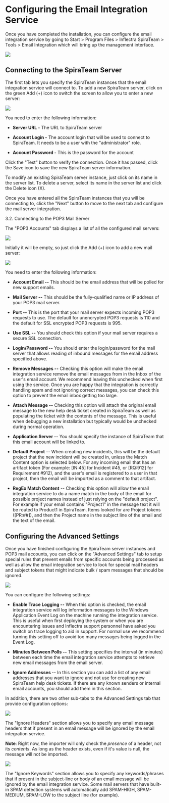 # Configuring the Email Integration Service

Once you have completed the installation, you can configure the email
integration service by going to Start \> Program Files \> Inflectra
SpiraTeam \> Tools \> Email Integration which will bring up the
management interface.

![](img/Configuring_the_Email_Integration_Service_8.png)




## Connecting to the SpiraTeam Server

The first tab lets you specify the SpiraTeam instances that the email
integration service will connect to. To add a new SpiraTeam server,
click on the green Add (+) icon to switch the screen to allow you to
enter a new server:

![](img/Configuring_the_Email_Integration_Service_9.png)




You need to enter the following information:

-   **Server URL -** The URL to SpiraTeam server

-   **Account Login -** The account login that will be used to connect
to SpiraTeam. It needs to be a user with the "administrator" role.

-   **Account Password -** This is the password for the account

Click the "Test" button to verify the connection. Once it has passed,
click the Save icon to save the new SpiraTeam server information.

To modify an existing SpiraTeam server instance, just click on its name
in the server list. To delete a server, select its name in the server
list and click the Delete icon (X).

Once you have entered all the SpiraTeam instances that you will be
connecting to, click the "Next" button to move to the next tab and
configure the mail server integration.

3.2. Connecting to the POP3 Mail Server

The "POP3 Accounts" tab displays a list of all the configured mail
servers:

![](img/Configuring_the_Email_Integration_Service_10.png)




Initially it will be empty, so just click the Add (+) icon to add a new
mail server:

![](img/Configuring_the_Email_Integration_Service_11.png)




You need to enter the following information:

-   **Account Email --** This should be the email address that will be
polled for new support emails.

-   **Mail Server --** This should be the fully-qualified name or IP
address of your POP3 mail server.

-   **Port --** This is the port that your mail server expects incoming
POP3 requests to use. The default for unencrypted POP3 requests is
110 and the default for SSL encrypted POP3 requests is 995.

-   **Use SSL --** You should check this option if your mail server
requires a secure SSL connection.

-   **Login/Password --** You should enter the login/password for the
mail server that allows reading of inbound messages for the email
address specified above.

-   **Remove Messages --** Checking this option will make the email
integration service remove the email messages from in the Inbox of
the user's email account. We recommend leaving this unchecked when
first using the service. Once you are happy that the integration is
correctly handling spam and not ignoring correct messages, you can
check this option to prevent the email inbox getting too large.

-   **Attach Message --** Checking this option will attach the original
email message to the new help desk ticket created in SpiraTeam as
well as populating the ticket with the contents of the message. This
is useful when debugging a new installation but typically would be
unchecked during normal operation.

-   **Application Server --** You should specify the instance of
SpiraTeam that this email account will be linked to.

-   **Default Project** -- When creating new incidents, this will be the
default project that the new incident will be created in, unless the
Match Content option is selected below. For any incoming email that
has an artifact token (For example: \[IN:45\] for Incident \#45, or
\[RQ:912\] for Requirement \#912), and the user's email is
registered to a user in that project, then the email will be
imported as a comment to that artifact.

-   **RegEx Match Content** -- Checking this option will allow the email
integration service to do a name match in the body of the email for
possible project names instead of just relying on the "default
project". For example if your email contains "Project1" in the
message text it will be routed to Product1 in SpiraTeam. Items
looked for are Project tokens (\[PR:\#\#\]), and then the Project
name in the subject line of the email and the text of the email.

## Configuring the Advanced Settings

Once you have finished configuring the SpiraTeam server instances and
POP3 mail accounts, you can click on the "Advanced Settings" tab to
setup special rules that prevent emails from specific accounts being
processed as well as allow the email integration service to look for
special mail headers and subject tokens that might indicate bulk / spam
messages that should be ignored.

![](img/Configuring_the_Email_Integration_Service_12.png)




You can configure the following settings:

-   **Enable Trace Logging --** When this option is checked, the email
integration service will log information messages to the Windows
Application Event Log on the machine running the integration
service. This is useful when first deploying the system or when you
are encountering issues and Inflectra support personnel have asked
you switch on trace logging to aid in support. For normal use we
recommend turning this setting off to avoid too many messages being
logged in the Event Log.

-   **Minutes Between Polls --** This setting specifies the interval (in
minutes) between each time the email integration service attempts to
retrieve new email messages from the email server.

-   **Ignore Addresses --** In this section you can add a list of any
email addresses that you want to ignore and not use for creating new
SpiraTeam help desk tickets. If there are any known senders or
internal email accounts, you should add them in this section.

In addition, there are two other sub-tabs to the Advanced Settings tab
that provide configuration options:

![](img/Configuring_the_Email_Integration_Service_13.png)




The "Ignore Headers" section allows you to specify any email message
headers that if present in an email message will be ignored by the email
integration service.

**Note**: Right now, the importer will only check the *presence* of a
header, not its *contents*. As long as the header exists, even if it's
value is null, the message will not be imported.

![](img/Configuring_the_Email_Integration_Service_14.png)




The "Ignore Keywords" section allows you to specify any keywords/phrases
that if present in the subject-line or body of an email message will be
ignored by the email integration service. Some mail servers that have
built-in SPAM detection systems will automatically add SPAM-HIGH,
SPAM-MEDIUM, SPAM-LOW to the subject line (for example).


